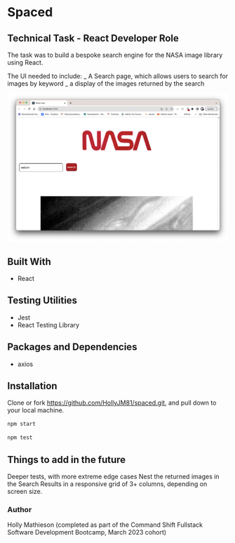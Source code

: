 # Spaced

## Technical Task - React Developer Role

The task was to build a bespoke search engine for the NASA image library using
React.

The UI needed to include: _ A Search page, which allows users to search for
images by keyword _ a display of the images returned by the search

![desktop render](https://github.com/HollyJM81/spaced/blob/main/screenshot.png?raw=true)

## Built With

- React

## Testing Utilities

- Jest
- React Testing Library

## Packages and Dependencies

- axios

## Installation

Clone or fork https://github.com/HollyJM81/spaced.git, and pull down to your
local machine.

```bash
npm start
```

```bash
npm test
```

## Things to add in the future

Deeper tests, with more extreme edge cases Nest the returned images in the
Search Results in a responsive grid of 3+ columns, depending on screen size.

### Author

Holly Mathieson (completed as part of the Command Shift Fullstack Software
Development Bootcamp, March 2023 cohort)
